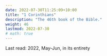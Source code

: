 ```yaml
---
date: 2022-07-30T11:25:09+10:00
title: "1 Corinthians"
description: "The 46th book of the Bible."
weight: 46
lastmod: 2022-07-30
# math: true
---
```


Last read: 2022, May-Jun, in its entirety
